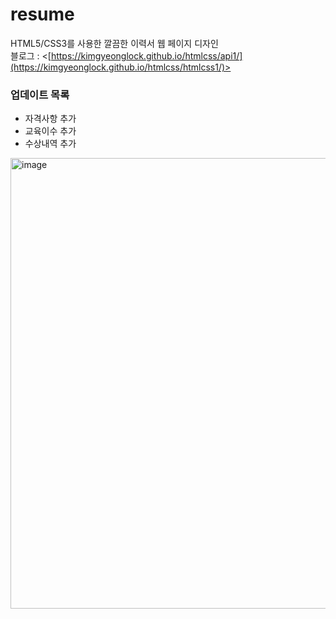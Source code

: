 # resume
HTML5/CSS3를 사용한 깔끔한 이력서 웹 페이지 디자인     
블로그 : <[https://kimgyeonglock.github.io/htmlcss/api1/](https://kimgyeonglock.github.io/htmlcss/htmlcss1/)>    
### 업데이트 목록
* 자격사항 추가
* 교육이수 추가
* 수상내역 추가

<img width="721" alt="image" src="https://github.com/KimGyeongLock/resume/assets/63464299/385eee64-55a1-4f17-badc-19f0a8b3fef1">
